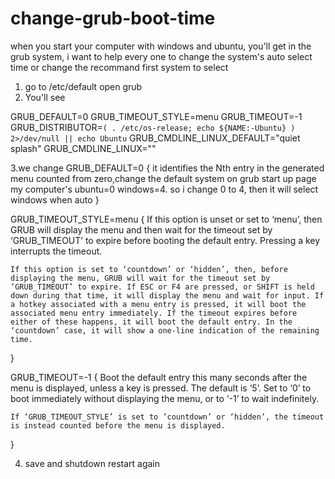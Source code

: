 # change-grub-boot-time
when you start your computer with windows and ubuntu, you'll get in the grub system, i want to help  every one to change the system's auto select time or change the recommand first system to select

1. go to /etc/default open grub
2. You'll see

GRUB_DEFAULT=0
GRUB_TIMEOUT_STYLE=menu
GRUB_TIMEOUT=-1
GRUB_DISTRIBUTOR=`( . /etc/os-release; echo ${NAME:-Ubuntu} ) 2>/dev/null || echo Ubuntu`
GRUB_CMDLINE_LINUX_DEFAULT="quiet splash"
GRUB_CMDLINE_LINUX=""



3.we change
GRUB_DEFAULT=0 
{
it identifies the Nth entry in the generated menu counted from zero,change the default system on grub start up page 
my computer's ubuntu=0 windows=4. so i change 0 to 4, then it will select windows when auto
}


GRUB_TIMEOUT_STYLE=menu
{ 
If this option is unset or set to ‘menu’, then GRUB will display the menu and then wait for the timeout set by ‘GRUB_TIMEOUT’ to expire before booting the default entry. Pressing a key interrupts the timeout.

    If this option is set to ‘countdown’ or ‘hidden’, then, before displaying the menu, GRUB will wait for the timeout set by ‘GRUB_TIMEOUT’ to expire. If ESC or F4 are pressed, or SHIFT is held down during that time, it will display the menu and wait for input. If a hotkey associated with a menu entry is pressed, it will boot the associated menu entry immediately. If the timeout expires before either of these happens, it will boot the default entry. In the ‘countdown’ case, it will show a one-line indication of the remaining time.
}

GRUB_TIMEOUT=-1
{
    Boot the default entry this many seconds after the menu is displayed, unless a key is pressed. The default is ‘5’. Set to ‘0’ to boot immediately without displaying the menu, or to ‘-1’ to wait indefinitely.

    If ‘GRUB_TIMEOUT_STYLE’ is set to ‘countdown’ or ‘hidden’, the timeout is instead counted before the menu is displayed.
}

4. save and shutdown restart again
